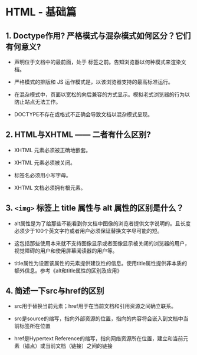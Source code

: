 # HTML - 基础篇

## 1. Doctype作用? 严格模式与混杂模式如何区分？它们有何意义?

- 声明位于文档中的最前面，处于 标签之前。告知浏览器以何种模式来渲染文档。

- 严格模式的排版和 JS 运作模式是，以该浏览器支持的最高标准运行。

- 在混杂模式中，页面以宽松的向后兼容的方式显示。模拟老式浏览器的行为以防止站点无法工作。

- DOCTYPE不存在或格式不正确会导致文档以混杂模式呈现。


## 2. HTML与XHTML —— 二者有什么区别?

- XHTML 元素必须被正确地嵌套。

- XHTML 元素必须被关闭。

- 标签名必须用小写字母。

- XHTML 文档必须拥有根元素。


## 3. `<img>` 标签上 title 属性与 alt 属性的区别是什么？

- alt属性是为了给那些不能看到你文档中图像的浏览者提供文字说明的。且长度必须少于100个英文字符或者用户必须保证替换文字尽可能的短。

- 这包括那些使用本来就不支持图像显示或者图像显示被关闭的浏览器的用户，视觉障碍的用户和使用屏幕阅读器的用户等。

- title属性为设置该属性的元素提供建议性的信息。使用title属性提供非本质的额外信息。参考《alt和title属性的区别及应用》


## 4. 简述一下src与href的区别

- src用于替换当前元素；href用于在当前文档和引用资源之间确立联系。

- src是source的缩写，指向外部资源的位置，指向的内容将会嵌入到文档中当前标签所在位置

- href是Hypertext Reference的缩写，指向网络资源所在位置，建立和当前元素（锚点）或当前文档（链接）之间的链接
